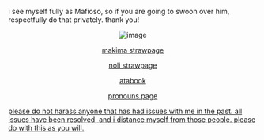 <p align="center">

i see myself fully as Mafioso, so if you are going to swoon over him, respectfully do that privately. thank you!


<div align="center">
<img src="https://ik.imagekit.io/zrgresdqq/d2967477987c0c013fa5f426a43a0f42.jpg" alt="image" />
</div>

                    
<p align="center"><a
href="https://labsenct.straw.page"

makima strawpage

<p align="center"><a
href="https://nolibrah.straw.page"

noli strawpage

<p align="center"><a
href="https://labsenct.atabook.org"

atabook

<p align="center"><a
href="https://en.pronouns.page/@labsenct"

pronouns page

<p align="center">

please do not harass anyone that has had issues with me in the past. all issues have been resolved, and i distance myself from those people. please do with this as you will.